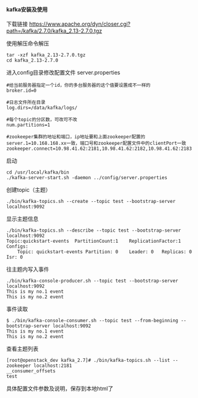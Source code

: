 #### kafka安装及使用

下载链接
https://www.apache.org/dyn/closer.cgi?path=/kafka/2.7.0/kafka_2.13-2.7.0.tgz

使用解压命令解压
```
tar -xzf kafka_2.13-2.7.0.tgz
cd kafka_2.13-2.7.0
```

进入config目录修改配置文件 server.properties 
```
#给当前服务器指定一个id，你的多台服务器的这个值要设置成不一样的
broker.id=0

#日志文件所在目录
log.dirs=/data/kafka/logs/

#每个topic的分区数，可改可不改
num.partitions=1 

#zookeeper集群的地址和端口，ip地址要和上面zookeeper配置的server.1=10.168.168.xx一致，端口号和zookeeper配置文件中的clientPort一致
zookeeper.connect=10.98.41.62:2181,10.98.41.62:2182,10.98.41.62:2183
```

启动
```
cd /usr/local/kafka/bin
./kafka-server-start.sh -daemon ../config/server.properties
```

创建topic（主题）
```
./bin/kafka-topics.sh --create --topic test --bootstrap-server localhost:9092
```

显示主题信息
```
./bin/kafka-topics.sh --describe --topic test --bootstrap-server localhost:9092
Topic:quickstart-events  PartitionCount:1    ReplicationFactor:1 Configs:
    Topic: quickstart-events Partition: 0    Leader: 0   Replicas: 0 Isr: 0
```

往主题内写入事件
```
./bin/kafka-console-producer.sh --topic test --bootstrap-server localhost:9092
This is my no.1 event
This is my no.2 event
```

事件读取
```
$ ./bin/kafka-console-consumer.sh --topic test --from-beginning --bootstrap-server localhost:9092
This is my no.1 event
This is my no.2 event
```

查看主题列表
```
[root@openstack_dev kafka_2.7]# ./bin/kafka-topics.sh --list --zookeeper localhost:2181
__consumer_offsets
test
```

具体配置文件参数及说明，保存到本地html了












